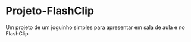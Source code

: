 # Projeto-FlashClip
Um projeto de um joguinho simples para apresentar em sala de aula e no FlashClip
